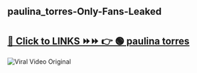 
 ## paulina_torres-Only-Fans-Leaked

# <h2><a href="https://clipsfans.com/paulina_torres&ref=git">🔗 Click to LINKS ⏩⏩ 👉 🟢 paulina torres </a></h2>

<a href="https://clipsfans.com/paulina_torres&ref=git" rel="nofollow" data-target="animated-image.originalLink"><img src="https://i.ibb.co.com/xMMVF88/686577567.gif" alt="Viral Video Original" style="max-width: 100%; display: inline-block;" data-target="animated-image.originalImage"></a>
